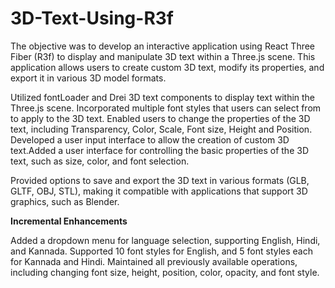 # 3D-Text-Using-R3f

The objective was to develop an interactive application using React Three Fiber (R3f) to display and manipulate 3D text within a Three.js scene. This application allows users to create custom 3D text, modify its properties, and export it in various 3D model formats.

Utilized fontLoader and Drei 3D text components to display text within the Three.js scene.  Incorporated multiple font styles that users can select from to apply to the 3D text. Enabled users to change the properties of the 3D text, including Transparency, Color, Scale, Font size, Height and Position.
Developed a user input interface to allow the creation of custom 3D text.Added a user interface for controlling the basic properties of the 3D text, such as size, color, and font selection.

Provided options to save and export the 3D text in various formats (GLB, GLTF, OBJ, STL), making it compatible with applications that support 3D graphics, such as Blender.

__Incremental Enhancements__

Added a dropdown menu for language selection, supporting English, Hindi, and Kannada.
Supported 10 font styles for English, and 5 font styles each for Kannada and Hindi.
Maintained all previously available operations, including changing font size, height, position, color, opacity, and font style.


